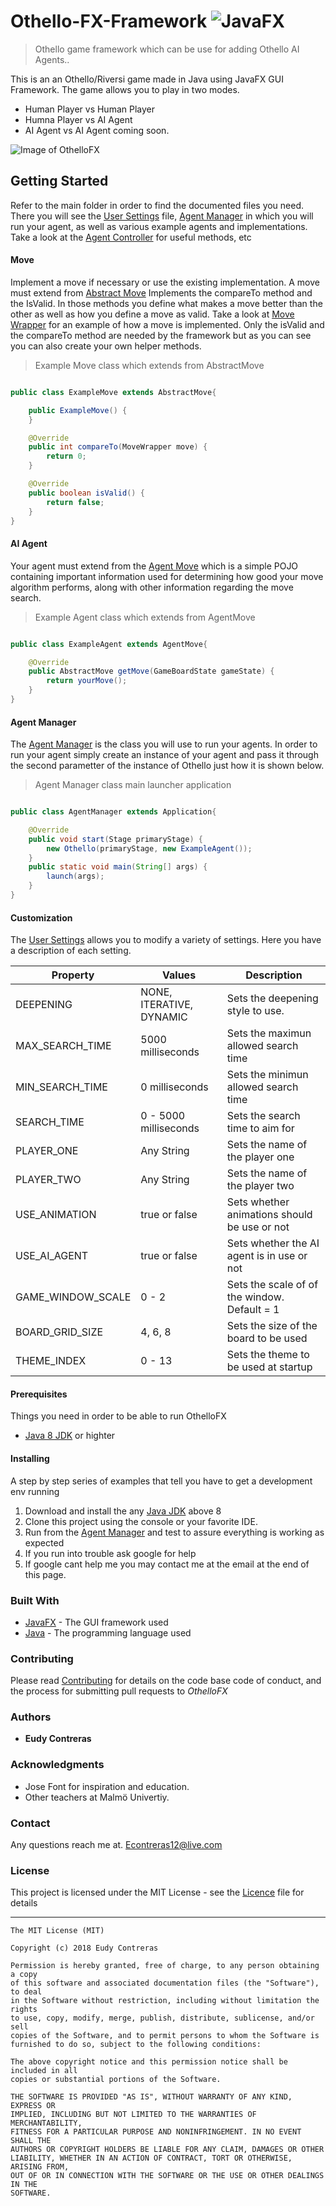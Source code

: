 
# Othello-FX-Framework ![JavaFX](https://github.com/EudyContreras/Othello-FX-Framework/blob/master/javaFX.png)


> Othello game framework which can be use for adding Othello AI Agents..



This is an an Othello/Riversi game made in Java using JavaFX GUI Framework. 
The game allows you to play in two modes. 

* Human Player vs Human Player
* Humna Player vs AI Agent
* AI Agent vs AI Agent coming soon.



![Image of OthelloFX](https://github.com/EudyContreras/Othello-FX-Framework/blob/master/OthelloFX.png)


## Getting Started

Refer to the main folder in order to find the documented files you need. There you will see the [User Settings](https://github.com/EudyContreras/Othello-FX-Framework/blob/master/Othello%20FX%20Edu/src/main/UserSettings.java) file, [Agent Manager](https://github.com/EudyContreras/Othello-FX-Framework/blob/master/Othello%20FX%20Edu/src/main/AgentManager.java) in which you will run your agent, as well as various example agents and implementations. Take a look at the [Agent Controller](https://github.com/EudyContreras/Othello-FX-Framework/blob/master/Othello%20FX%20Edu/src/com/eudycontreras/othello/controllers/AgentController.java) for useful methods, etc


#### Move

Implement a move if necessary or use the existing implementation. A move must extend from [Abstract Move](https://github.com/EudyContreras/Othello-FX-Framework/blob/master/Othello%20FX%20Edu/src/com/eudycontreras/othello/capsules/AbstractMove.java) Implements the compareTo method and the IsValid. In those methods you define what makes a move better than the other as well as how you define a move as valid. Take a look at [Move Wrapper](https://github.com/EudyContreras/Othello-FX-Framework/blob/master/Othello%20FX%20Edu/src/com/eudycontreras/othello/capsules/MoveWrapper.java) for an example of how a move is implemented. Only the isValid and the compareTo method are needed by the framework but as you can see you can also create your own helper methods.


> Example Move class which extends from AbstractMove
```java

public class ExampleMove extends AbstractMove{

	public ExampleMove() {	
	}

	@Override
	public int compareTo(MoveWrapper move) {
		return 0;
	}

	@Override
	public boolean isValid() {
		return false;
	}
}

```


#### AI Agent

Your agent must extend from the [Agent Move](https://github.com/EudyContreras/Othello-FX-Framework/blob/master/Othello%20FX%20Edu/src/com/eudycontreras/othello/controllers/AgentMove.java) which is a simple POJO containing important information used for determining how good your move algorithm performs, along with other information regarding the move search. 


> Example Agent class which extends from AgentMove
```java

public class ExampleAgent extends AgentMove{

	@Override
	public AbstractMove getMove(GameBoardState gameState) {
		return yourMove();
	}
}

```



#### Agent Manager

The [Agent Manager](https://github.com/EudyContreras/Othello-FX-Framework/blob/master/Othello%20FX%20Edu/src/main/AgentManager.java) is the class you will use to run your agents. In order to run your agent simply create an instance of your agent and pass it through the second parametter of the instance of Othello just how it is shown below. 

> Agent Manager class main launcher application
```java

public class AgentManager extends Application{

	@Override
	public void start(Stage primaryStage) {
		new Othello(primaryStage, new ExampleAgent());
	}
	public static void main(String[] args) {
		launch(args);
	}
}

```


#### Customization


The [User Settings](https://github.com/EudyContreras/Othello-FX-Framework/blob/master/Othello%20FX%20Edu/src/main/UserSettings.java) allows you to modify a variety of settings. Here you have a description of each setting.



| Property                 	| Values                               | Description                                  |
| ----------------------------- | ------------------------------------ | -------------------------------------------- |
| DEEPENING                	| NONE, ITERATIVE, DYNAMIC             | Sets the deepening style to use.             |
| MAX_SEARCH_TIME          	| 5000      milliseconds               | Sets the maximun allowed search time         |
| MIN_SEARCH_TIME          	| 0         milliseconds               | Sets the minimun allowed search time         |
| SEARCH_TIME              	| 0 - 5000  milliseconds               | Sets the search time to aim for              |
| PLAYER_ONE               	| Any String                           | Sets the name of the player one              |
| PLAYER_TWO               	| Any String                           | Sets the name of the player two              |
| USE_ANIMATION            	| true or false                        | Sets whether animations should be use or not |
| USE_AI_AGENT             	| true or false                        | Sets whether the AI agent is in use or not   |
| GAME_WINDOW_SCALE        	| 0 - 2                                | Sets the scale of of the window. Default = 1 |
| BOARD_GRID_SIZE          	| 4, 6, 8                              | Sets the size of the board to be used        |
| THEME_INDEX              	| 0 - 13                               | Sets the theme to be used at startup         |



#### Prerequisites

Things you need in order to be able to run OthelloFX

* [Java 8 JDK](http://www.oracle.com/technetwork/java/javase/downloads/index.html) or highter



#### Installing

A step by step series of examples that tell you have to get a development env running

1. Download and install the any [Java JDK](http://www.oracle.com/technetwork/java/javase/downloads/index.html) above 8
2. Clone this project using the console or your favorite IDE.
3. Run from the [Agent Manager](https://github.com/EudyContreras/Othello-FX-Framework/blob/master/Othello%20FX%20Edu/src/main/AgentManager.java) and test to assure everything is working as expected
4. If you run into trouble ask google for help
5. If google cant help me you may contact me at the email at the end of this page.




### Built With


* [JavaFX](https://en.wikipedia.org/wiki/JavaFX) - The GUI framework used
* [Java](https://maven.apache.org/) - The programming language used




### Contributing


Please read [Contributing](https://gist.github.com/PurpleBooth/b24679402957c63ec426) for details on the code base code of conduct, and the process for submitting pull requests to *OthelloFX*



### Authors


* **Eudy Contreras** 



### Acknowledgments


* Jose Font for inspiration and education.
* Other teachers at Malmö Univertiy.



### Contact


Any questions reach me at.
Econtreras12@live.com



### License


This project is licensed under the MIT License - see the [Licence](LICENSE.md) file for details

------------
    The MIT License (MIT)
    
    Copyright (c) 2018 Eudy Contreras
    
    Permission is hereby granted, free of charge, to any person obtaining a copy
    of this software and associated documentation files (the "Software"), to deal
    in the Software without restriction, including without limitation the rights
    to use, copy, modify, merge, publish, distribute, sublicense, and/or sell
    copies of the Software, and to permit persons to whom the Software is
    furnished to do so, subject to the following conditions:
    
    The above copyright notice and this permission notice shall be included in all
    copies or substantial portions of the Software.
    
    THE SOFTWARE IS PROVIDED "AS IS", WITHOUT WARRANTY OF ANY KIND, EXPRESS OR
    IMPLIED, INCLUDING BUT NOT LIMITED TO THE WARRANTIES OF MERCHANTABILITY,
    FITNESS FOR A PARTICULAR PURPOSE AND NONINFRINGEMENT. IN NO EVENT SHALL THE
    AUTHORS OR COPYRIGHT HOLDERS BE LIABLE FOR ANY CLAIM, DAMAGES OR OTHER
    LIABILITY, WHETHER IN AN ACTION OF CONTRACT, TORT OR OTHERWISE, ARISING FROM,
    OUT OF OR IN CONNECTION WITH THE SOFTWARE OR THE USE OR OTHER DEALINGS IN THE
    SOFTWARE.
